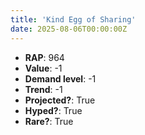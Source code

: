 ```yaml
---
title: 'Kind Egg of Sharing'
date: 2025-08-06T00:00:00Z
---
```

- **RAP**: 964
- **Value**: -1
- **Demand level**: -1
- **Trend**: -1
- **Projected?**: True
- **Hyped?**: True
- **Rare?**: True
